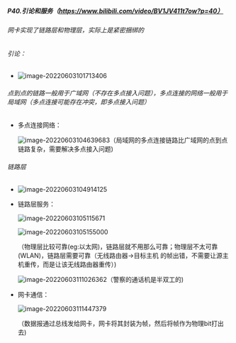 ##### P40.引论和服务（https://www.bilibili.com/video/BV1JV411t7ow?p=40）

###### 网卡实现了链路层和物理层，实际上是紧密捆绑的

###### 引论：

- ![image-20220603101713406](http://1.15.139.112:5000/static/typoraFigureBed/image-20220603101713406.png)

###### 点到点的链路一般用于广域网（不存在多点接入问题），多点连接的网络一般用于局域网（多点连接可能存在冲突，即多点接入问题）

- 多点连接网络：

  ![image-20220603104639683](http://1.15.139.112:5000/static/typoraFigureBed/image-20220603104639683.png)（局域网的多点连接链路比广域网的点到点链路复杂，需要解决多点接入问题)

###### 链路层

- ![image-20220603104914125](http://1.15.139.112:5000/static/typoraFigureBed/image-20220603104914125.png)

- 链路层服务：

  ![image-20220603105115671](http://1.15.139.112:5000/static/typoraFigureBed/image-20220603105115671.png)

  ![image-20220603105155000](http://1.15.139.112:5000/static/typoraFigureBed/image-20220603105155000.png)

  （物理层比较可靠(eg:以太网)，链路层就不用那么可靠；物理层不太可靠(WLAN)，链路层需要可靠（无线路由器->目标主机 的帧出错，不需要让源主机重传，而是让该无线路由器重传）)

  ![image-20220603111026362](http://1.15.139.112:5000/static/typoraFigureBed/image-20220603111026362.png)（警察的通话机是半双工的)

- 网卡通信：

  ![image-20220603111447379](http://1.15.139.112:5000/static/typoraFigureBed/image-20220603111447379.png)
  
  （数据报通过总线发给网卡，网卡将其封装为帧，然后将帧作为物理bit打出去)